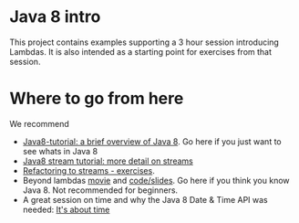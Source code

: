 # Java 8 intro

This project contains examples supporting a 3 hour session introducing Lambdas.
It is also intended as a starting point for exercises from that session.

# Where to go from here
We recommend 
* [Java8-tutorial: a brief overview of Java 8](https://github.com/winterbe/java8-tutorial). Go here if you just want to see whats in Java 8
* [Java8 stream tutorial: more detail on streams](http://winterbe.com/posts/2014/07/31/java8-stream-tutorial-examples)
* [Refactoring to streams - exercises](https://github.com/dmcg/refactoring-to-streams).
* Beyond lambdas [movie](https://www.youtube.com/watch?v=VLQoLbryOIE) and [code/slides](https://github.com/deogun/beyond-lambdas). Go here if you think you know Java 8. Not recommended for beginners. 
* A great session on time and why the Java 8 Date & Time API was needed: [It's about time](http://oredev.org/2015/sessions/its-about-time)